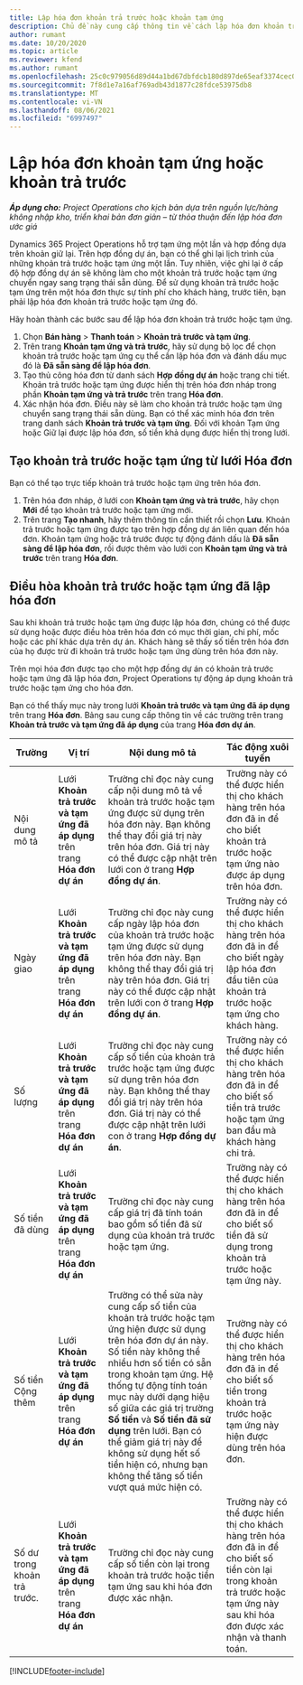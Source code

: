 ```yaml
---
title: Lập hóa đơn khoản trả trước hoặc khoản tạm ứng
description: Chủ đề này cung cấp thông tin về cách lập hóa đơn khoản trả trước hoặc khoản tạm ứng trong Project Operations.
author: rumant
ms.date: 10/20/2020
ms.topic: article
ms.reviewer: kfend
ms.author: rumant
ms.openlocfilehash: 25c0c979056d89d44a1bd67dbfdcb180d897de65eaf3374cec0a2dc73c4e3568
ms.sourcegitcommit: 7f8d1e7a16af769adb43d1877c28fdce53975db8
ms.translationtype: MT
ms.contentlocale: vi-VN
ms.lasthandoff: 08/06/2021
ms.locfileid: "6997497"
---
```

# <a name="invoice-a-retainer-or-an-advance"></a>Lập hóa đơn khoản tạm ứng hoặc khoản trả trước

_**Áp dụng cho:** Project Operations cho kịch bản dựa trên nguồn lực/hàng không nhập kho, triển khai bản đơn giản – từ thỏa thuận đến lập hóa đơn ước giá_

Dynamics 365 Project Operations hỗ trợ tạm ứng một lần và hợp đồng dựa trên khoản giữ lại. Trên hợp đồng dự án, bạn có thể ghi lại lịch trình của những khoản trả trước hoặc tạm ứng một lần. Tuy nhiên, việc ghi lại ở cấp độ hợp đồng dự án sẽ không làm cho một khoản trả trước hoặc tạm ứng chuyển ngay sang trạng thái sẵn dùng. Để sử dụng khoản trả trước hoặc tạm ứng trên một hóa đơn thực sự tính phí cho khách hàng, trước tiên, bạn phải lập hóa đơn khoản trả trước hoặc tạm ứng đó.

Hãy hoàn thành các bước sau để lập hóa đơn khoản trả trước hoặc tạm ứng.

1. Chọn **Bán hàng** > **Thanh toán** > **Khoản trả trước và tạm ứng**. 
2. Trên trang **Khoản tạm ứng và trả trước**, hãy sử dụng bộ lọc để chọn khoản trả trước hoặc tạm ứng cụ thể cần lập hóa đơn và đánh dấu mục đó là **Đã sẵn sàng để lập hóa đơn**.
3. Tạo thủ công hóa đơn từ danh sách **Hợp đồng dự án** hoặc trang chi tiết. Khoản trả trước hoặc tạm ứng được hiển thị trên hóa đơn nháp trong phần **Khoản tạm ứng và trả trước** trên trang **Hóa đơn**.
4. Xác nhận hóa đơn. Điều này sẽ làm cho khoản trả trước hoặc tạm ứng chuyển sang trạng thái sẵn dùng. Bạn có thể xác minh hóa đơn trên trang danh sách **Khoản trả trước và tạm ứng**. Đối với khoản Tạm ứng hoặc Giữ lại được lập hóa đơn, số tiền khả dụng được hiển thị trong lưới.

## <a name="create-a-retainer-or-advance-from-the-invoice-grid"></a>Tạo khoản trả trước hoặc tạm ứng từ lưới Hóa đơn

Bạn có thể tạo trực tiếp khoản trả trước hoặc tạm ứng trên hóa đơn.

1. Trên hóa đơn nháp, ở lưới con **Khoản tạm ứng và trả trước**, hãy chọn **Mới** để tạo khoản trả trước hoặc tạm ứng mới. 
2. Trên trang **Tạo nhanh**, hãy thêm thông tin cần thiết rồi chọn **Lưu**. Khoản trả trước hoặc tạm ứng được tạo trên hợp đồng dự án liên quan đến hóa đơn. Khoản tạm ứng hoặc trả trước được tự động đánh dấu là **Đã sẵn sàng để lập hóa đơn**, rồi được thêm vào lưới con **Khoản tạm ứng và trả trước** trên trang **Hóa đơn**.

## <a name="reconcile-an-invoiced-retainer-or-advance"></a>Điều hòa khoản trả trước hoặc tạm ứng đã lập hóa đơn

Sau khi khoản trả trước hoặc tạm ứng được lập hóa đơn, chúng có thể được sử dụng hoặc được điều hòa trên hóa đơn có mục thời gian, chi phí, mốc hoặc các phí khác dựa trên dự án. Khách hàng sẽ thấy số tiền trên hóa đơn của họ được trừ đi khoản trả trước hoặc tạm ứng dùng trên hóa đơn này.

Trên mọi hóa đơn được tạo cho một hợp đồng dự án có khoản trả trước hoặc tạm ứng đã lập hóa đơn, Project Operations tự động áp dụng khoản trả trước hoặc tạm ứng cho hóa đơn.

Bạn có thể thấy mục này trong lưới **Khoản trả trước và tạm ứng đã áp dụng** trên trang **Hóa đơn**. Bảng sau cung cấp thông tin về các trường trên trang **Khoản trả trước và tạm ứng đã áp dụng** của trang **Hóa đơn dự án**.

| Trường | Vị trí | Nội dung mô tả | Tác động xuôi tuyến |
| --- | --- | --- | --- |
| Nội dung mô tả | Lưới **Khoản trả trước và tạm ứng đã áp dụng** trên trang **Hóa đơn dự án** |Trường chỉ đọc này cung cấp nội dung mô tả về khoản trả trước hoặc tạm ứng được sử dụng trên hóa đơn này. Bạn không thể thay đổi giá trị này trên hóa đơn. Giá trị này có thể được cập nhật trên lưới con ở trang **Hợp đồng dự án**. | Trường này có thể được hiển thị cho khách hàng trên hóa đơn đã in để cho biết khoản trả trước hoặc tạm ứng nào được áp dụng trên hóa đơn. |
| Ngày giao | Lưới **Khoản trả trước và tạm ứng đã áp dụng** trên trang **Hóa đơn dự án**  | Trường chỉ đọc này cung cấp ngày lập hóa đơn của khoản trả trước hoặc tạm ứng được sử dụng trên hóa đơn này. Bạn không thể thay đổi giá trị này trên hóa đơn. Giá trị này có thể được cập nhật trên lưới con ở trang **Hợp đồng dự án**. | Trường này có thể được hiển thị cho khách hàng trên hóa đơn đã in để cho biết ngày lập hóa đơn đầu tiên của khoản trả trước hoặc tạm ứng cho khách hàng. |
| Số lượng | Lưới **Khoản trả trước và tạm ứng đã áp dụng** trên trang **Hóa đơn dự án**  | Trường chỉ đọc này cung cấp số tiền của khoản trả trước hoặc tạm ứng được sử dụng trên hóa đơn này. Bạn không thể thay đổi giá trị này trên hóa đơn. Giá trị này có thể được cập nhật trên lưới con ở trang **Hợp đồng dự án**. | Trường này có thể được hiển thị cho khách hàng trên hóa đơn đã in để cho biết số tiền trả trước hoặc tạm ứng ban đầu mà khách hàng chi trả. |
| Số tiền đã dùng | Lưới **Khoản trả trước và tạm ứng đã áp dụng** trên trang **Hóa đơn dự án**  | Trường chỉ đọc này cung cấp giá trị đã tính toán bao gồm số tiền đã sử dụng của khoản trả trước hoặc tạm ứng. | Trường này có thể được hiển thị cho khách hàng trên hóa đơn đã in để cho biết số tiền đã sử dụng trong khoản trả trước hoặc tạm ứng này. |
| Số tiền Cộng thêm | Lưới **Khoản trả trước và tạm ứng đã áp dụng** trên trang **Hóa đơn dự án**  | Trường có thể sửa này cung cấp số tiền của khoản trả trước hoặc tạm ứng hiện được sử dụng trên hóa đơn dự án này. Số tiền này không thể nhiều hơn số tiền có sẵn trong khoản tạm ứng. Hệ thống tự động tính toán mục này dưới dạng hiệu số giữa các giá trị trường **Số tiền** và **Số tiền đã sử dụng** trên lưới. Bạn có thể giảm giá trị này để không sử dụng hết số tiền hiện có, nhưng bạn không thể tăng số tiền vượt quá mức hiện có. | Trường này có thể được hiển thị cho khách hàng trên hóa đơn đã in để cho biết số tiền trong khoản trả trước hoặc tạm ứng này hiện được dùng trên hóa đơn. |
| Số dư trong khoản trả trước. | Lưới **Khoản trả trước và tạm ứng đã áp dụng** trên trang **Hóa đơn dự án**  | Trường chỉ đọc này cung cấp số tiền còn lại trong khoản trả trước hoặc tiền tạm ứng sau khi hóa đơn được xác nhận. | Trường này có thể được hiển thị cho khách hàng trên hóa đơn đã in để cho biết số tiền còn lại trong khoản trả trước hoặc tạm ứng này sau khi hóa đơn được xác nhận và thanh toán. |


[!INCLUDE[footer-include](../../includes/footer-banner.md)]